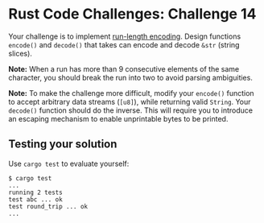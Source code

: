 # Rust Code Challenges: Challenge 14

Your challenge is to implement [run-length encoding](https://en.wikipedia.org/wiki/Run-length_encoding).
Design functions `encode()` and `decode()` that takes can encode and decode `&str` (string slices).

**Note:** When a run has more than 9 consecutive elements of the same character, you should break the run into two to avoid parsing ambiguities.

**Note:** To make the challenge more difficult, modify your `encode()` function to accept arbitrary data streams (`[u8]`), while returning valid `String`. Your `decode()` function should do the inverse. This will require you to introduce an escaping mechanism to enable unprintable bytes to be printed.

## Testing your solution

Use `cargo test` to evaluate yourself:

```console
$ cargo test
...
running 2 tests
test abc ... ok
test round_trip ... ok
...
```
